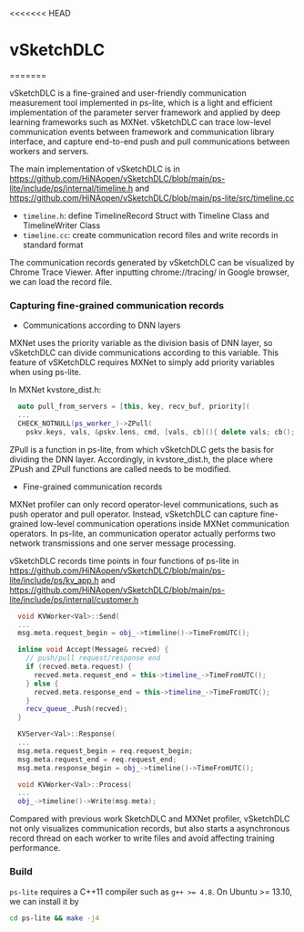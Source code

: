 <<<<<<< HEAD
# vSketchDLC
=======

vSketchDLC is a fine-grained and user-friendly 
communication measurement tool implemented in ps-lite, which 
is a light and efficient implementation of the parameter server framework and 
applied by deep learning frameworks such as MXNet.
vSketchDLC can trace low-level communication events between 
framework and communication library interface, and capture 
end-to-end push and pull communications between workers and servers. 

The main implementation of vSketchDLC is in 
https://github.com/HiNAopen/vSketchDLC/blob/main/ps-lite/include/ps/internal/timeline.h 
and https://github.com/HiNAopen/vSketchDLC/blob/main/ps-lite/src/timeline.cc
- `timeline.h`: define TimelineRecord Struct with Timeline Class and TimelineWriter Class
- `timeline.cc`: create communication record files and write records in standard format

The communication records generated by vSketchDLC can be visualized by Chrome Trace Viewer.
After inputting chrome://tracing/ in Google browser, we can load the record file.

### Capturing fine-grained communication records

- Communications according to DNN layers

MXNet uses the priority variable as the division basis of DNN layer, 
so vSketchDLC can divide communications according to this variable.
This feature of vSKetchDLC requires MXNet to simply add priority variables when using ps-lite.

In MXNet kvstore_dist.h:

```c++ MXNet kvstore_dist.h 
  auto pull_from_servers = [this, key, recv_buf, priority](
  ...
  CHECK_NOTNULL(ps_worker_)->ZPull(
    pskv.keys, vals, &pskv.lens, cmd, [vals, cb](){ delete vals; cb(); }, priority);
```

ZPull is a function in ps-lite, from which vSketchDLC gets the basis for dividing the DNN layer. 
Accordingly, in kvstore_dist.h, the place where ZPush and ZPull functions are called needs to be modified.

- Fine-grained communication records

MXNet profiler can only record operator-level communications, such as push operator and pull operator. 
Instead, vSketchDLC can capture fine-grained low-level communication operations inside MXNet communication operators.
In ps-lite, an communication operator actually performs two network transmissions and one server message processing.

vSketchDLC records time points in four functions of ps-lite in https://github.com/HiNAopen/vSketchDLC/blob/main/ps-lite/include/ps/kv_app.h 
and https://github.com/HiNAopen/vSketchDLC/blob/main/ps-lite/include/ps/internal/customer.h

```c++ ps-lite kv_app.h
  void KVWorker<Val>::Send(
  ...
  msg.meta.request_begin = obj_->timeline()->TimeFromUTC();
```

```c++ ps-lite customer.h
  inline void Accept(Message& recved) {
    // push/pull request/response end
    if (recved.meta.request) {
      recved.meta.request_end = this->timeline_->TimeFromUTC();
    } else {
      recved.meta.response_end = this->timeline_->TimeFromUTC();
    }
    recv_queue_.Push(recved);
  }
```

```c++ ps-lite kv_app.h
  KVServer<Val>::Response(
  ...
  msg.meta.request_begin = req.request_begin;
  msg.meta.request_end = req.request_end;
  msg.meta.response_begin = obj_->timeline()->TimeFromUTC();
```

```c++ ps-lite kv_app.h
  void KVWorker<Val>::Process(
  ...
  obj_->timeline()->Write(msg.meta);
```

Compared with previous work SketchDLC and MXNet profiler, vSketchDLC not only visualizes communication records, 
but also starts a asynchronous record thread on each worker to write files and avoid affecting training performance.

### Build

`ps-lite` requires a C++11 compiler such as `g++ >= 4.8`. On Ubuntu >= 13.10, we
can install it by

```bash
cd ps-lite && make -j4
```